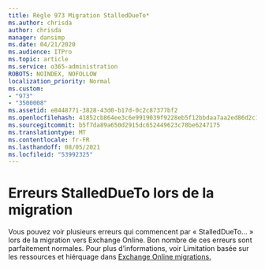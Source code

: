 ```yaml
---
title: Règle 973 Migration StalledDueTo*
ms.author: chrisda
author: chrisda
manager: dansimp
ms.date: 04/21/2020
ms.audience: ITPro
ms.topic: article
ms.service: o365-administration
ROBOTS: NOINDEX, NOFOLLOW
localization_priority: Normal
ms.custom:
- "973"
- "3500008"
ms.assetid: e8448771-3828-43d0-b17d-0c2c87377bf2
ms.openlocfilehash: 41852cb864ee3c6e9919039f9228eb5f12bbdaa7aa2ed86d2c1b654bd84c65c9
ms.sourcegitcommit: b5f7da89a650d2915dc652449623c78be6247175
ms.translationtype: MT
ms.contentlocale: fr-FR
ms.lasthandoff: 08/05/2021
ms.locfileid: "53992325"
---
```

# <a name="stalleddueto-errors-during-migration"></a>Erreurs StalledDueTo lors de la migration

Vous pouvez voir plusieurs erreurs qui commencent par « StalledDueTo... » lors de la migration vers Exchange Online. Bon nombre de ces erreurs sont parfaitement normales. Pour plus d’informations, voir Limitation basée sur les ressources et hiérquage dans [Exchange Online migrations.](https://techcommunity.microsoft.com/t5/exchange-team-blog/resource-based-throttling-and-prioritization-in-exchange-online/ba-p/608020)
